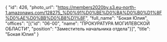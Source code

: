 {
    "id": 426,
    "photo_url": "https://members2020by.s3.eu-north-1.amazonaws.com/128275_%D0%91%D0%BE%D0%BA%D0%B0%D1%8F%D0%AE%D0%BB%D0%B8%D1%8F",
    "full_name": "Бокая Юлия",
    "offices": "[{\"id\": \"06-00\", \"name\": \"ПРОКУРАТУРА МОГИЛЕВСКОЙ ОБЛАСТИ\", \"position\": \"Заместитель начальника отдела\"}]",
    "title": "Бокая Юлия"
}